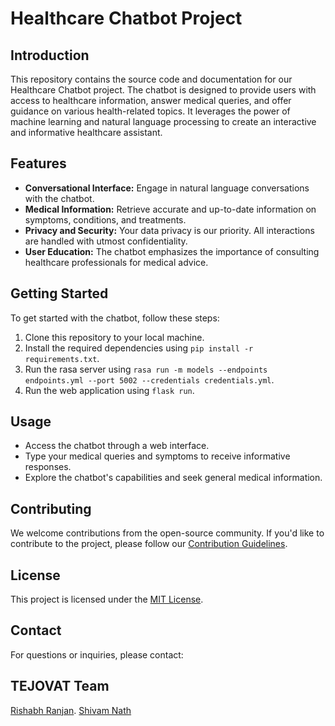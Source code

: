 # Healthcare Chatbot Project

## Introduction

This repository contains the source code and documentation for our Healthcare Chatbot project. The chatbot is designed to provide users with access to healthcare information, answer medical queries, and offer guidance on various health-related topics. It leverages the power of machine learning and natural language processing to create an interactive and informative healthcare assistant.

## Features

- **Conversational Interface:** Engage in natural language conversations with the chatbot.
- **Medical Information:** Retrieve accurate and up-to-date information on symptoms, conditions, and treatments.
- **Privacy and Security:** Your data privacy is our priority. All interactions are handled with utmost confidentiality.
- **User Education:** The chatbot emphasizes the importance of consulting healthcare professionals for medical advice.

## Getting Started

To get started with the chatbot, follow these steps:

1. Clone this repository to your local machine.
2. Install the required dependencies using `pip install -r requirements.txt`.
3. Run the rasa server using `rasa run -m models --endpoints endpoints.yml --port 5002 --credentials credentials.yml`.
4. Run the web application using `flask run`.

## Usage

- Access the chatbot through a web interface.
- Type your medical queries and symptoms to receive informative responses.
- Explore the chatbot's capabilities and seek general medical information.

## Contributing

We welcome contributions from the open-source community. If you'd like to contribute to the project, please follow our [Contribution Guidelines](CONTRIBUTING.md).

## License

This project is licensed under the [MIT License](LICENSE).

## Contact

For questions or inquiries, please contact: 

## TEJOVAT Team

[Rishabh Ranjan](mailto:rishabh9050@gmail.com).
[Shivam Nath](mailto:shivamnath027@gmail.com)
